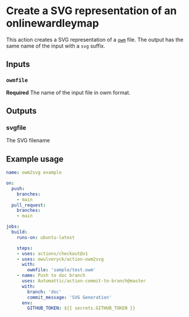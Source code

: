 # Create a SVG representation of an onlinewardleymap

This action creates a SVG representation of a [`owm`](https://onlinewardleymaps.com/) file.
The output has the same name of the input with a `svg` suffix.

## Inputs

### `owmfile`

**Required** The name of the input file in owm format.

## Outputs

### svgfile

The SVG filename

## Example usage

```yml
name: owm2svg example

on:
  push:
    branches:
    - main
  pull_request:
    branches:
    - main

jobs:
  build:
    runs-on: ubuntu-latest

    steps:
    - uses: actions/checkout@v1
    - uses: owulveryck/action-owm2svg
      with:
        owmfile: 'sample/test.owm'
    - name: Push to doc branch
      uses: Automattic/action-commit-to-branch@master
      with:
        branch: 'doc'
        commit_message: 'SVG Generation'
      env:
        GITHUB_TOKEN: ${{ secrets.GITHUB_TOKEN }} 
```